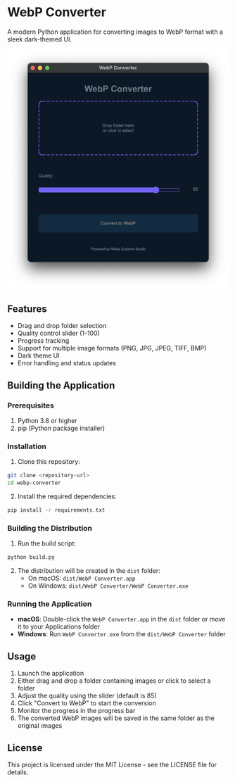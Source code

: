 # WebP Converter

A modern Python application for converting images to WebP format with a sleek dark-themed UI.

![WebP Converter App](app.png)

## Features

- Drag and drop folder selection
- Quality control slider (1-100)
- Progress tracking
- Support for multiple image formats (PNG, JPG, JPEG, TIFF, BMP)
- Dark theme UI
- Error handling and status updates

## Building the Application

### Prerequisites

1. Python 3.8 or higher
2. pip (Python package installer)

### Installation

1. Clone this repository:
```bash
git clone <repository-url>
cd webp-converter
```

2. Install the required dependencies:
```bash
pip install -r requirements.txt
```

### Building the Distribution

1. Run the build script:
```bash
python build.py
```

2. The distribution will be created in the `dist` folder:
   - On macOS: `dist/WebP Converter.app`
   - On Windows: `dist/WebP Converter/WebP Converter.exe`

### Running the Application

- **macOS**: Double-click the `WebP Converter.app` in the `dist` folder or move it to your Applications folder
- **Windows**: Run `WebP Converter.exe` from the `dist/WebP Converter` folder

## Usage

1. Launch the application
2. Either drag and drop a folder containing images or click to select a folder
3. Adjust the quality using the slider (default is 85)
4. Click "Convert to WebP" to start the conversion
5. Monitor the progress in the progress bar
6. The converted WebP images will be saved in the same folder as the original images

## License

This project is licensed under the MIT License - see the LICENSE file for details. 